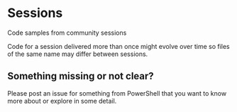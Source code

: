 # Sessions
Code samples from community sessions

Code for a session delivered more than once might evolve over time so files of the same name may differ between sessions.

## Something missing or not clear?

Please post an issue for something from PowerShell that you want to know more about or explore in some detail.
